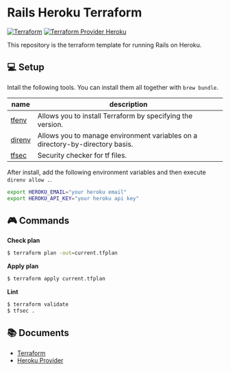 # Rails Heroku Terraform

[![Terraform](https://img.shields.io/badge/terraform-v0.12.31-blue.svg)](https://www.terraform.io/)
[![Terraform Provider Heroku](https://img.shields.io/badge/heroku_provider-v4.6.0-blue.svg)](https://github.com/heroku/terraform-provider-heroku)

This repository is the terraform template for running Rails on Heroku.

## 💻 Setup

Intall the following tools. You can install them all together with `brew bundle`.

|name|description|
|---|----|
|[tfenv](https://github.com/tfutils/tfenv) | Allows you to install Terraform by specifying the version. |
|[direnv](https://github.com/direnv/direnv) | Allows you to manage environment variables on a directory-by-directory basis.
|[tfsec](https://github.com/aquasecurity/tfsec) | Security checker for tf files. |

After install, add the following environment variables and then execute `direnv allow .`.

``` sh
export HEROKU_EMAIL="your heroku email"
export HEROKU_API_KEY="your heroku api key"
```

## 🎮 Commands

**Check plan**

``` sh
$ terraform plan -out=current.tfplan 
```

**Apply plan**

``` sh
$ terraform apply current.tfplan
```

**Lint**

``` sh
$ terraform validate
$ tfsec .
```

## 📚 Documents

* [Terraform](https://www.terraform.io/docs/index.html)
* [Heroku Provider](https://registry.terraform.io/providers/heroku/heroku/latest/docs)

